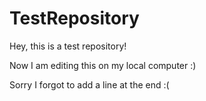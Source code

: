 # TestRepository
Hey, this is a test repository!

Now I am editing this on my local computer :)

Sorry I forgot to add a line at the end :(
